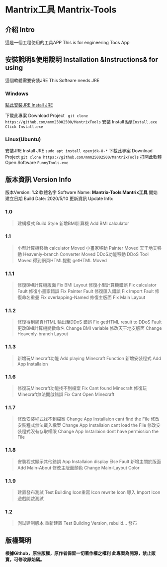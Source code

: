 # Mantrix工具 Mantrix-Tools
## 介紹 Intro
這是一個工程使用的工具APP This is for engineering Toos App 
## 安裝說明&使用說明 Installation &Instructions& for using
這個軟體需要安裝JRE  This Softeare needs JRE

### Windows
[點此安裝JRE Install JRE](https://www.java.com/zh_TW/)

下載此專案 Download Project
` git clone https://github.com/mmm25002500/MantrixTools`
安裝 Install
`點擊Install.exe` `Click Install.exe`
### Linux(Ubuntu)
安裝JRE Install JRE
`sudo apt install openjdk-8-*`
下載此專案 Download Project
` git clone https://github.com/mmm25002500/MantrixTools `
打開此軟體 Open Software
`FunnyTools.exe`
## 版本資訊 Version Info

版本Version: **1.2**
軟體名字 Software Name: **Mantrix-Tools Mantrix工具**
開始建立日期 Build Date: 2020/5/10
更新資訊 Update Info:
### 1.0
> 建構樣式 Build Style
> 新增BMI計算機 Add BMI calculator
### 1.1
> 小型計算機移動 calculator Moved
> 小畫家移動 Painter Moved
> 天干地支移動 Heavenly-branch Converter Moved
> DDoS功能移動 DDoS Tool Moved
> 得到網頁HTML提動 getHTML Moved
### 1.1.1
> 修復BMI計算機版面 Fix BMI Layout
> 修復小型計算機錯誤 Fix calculator Fault
> 修復小畫家錯誤 Fix Painter Fault
> 修復匯入錯誤 Fix Import Fault
> 修復命名重疊 Fix overlapping-Named
> 修復主版面 Fix Main Layout
### 1.1.2
> 修復得到網頁HTML 輸出至DDoS 錯誤 Fix getHTML result to DDoS Fault
> 更改BMI計算機變數命名 Change BMI variable
> 修改天干地支版面 Change Heavenly-branch Layout
### 1.1.3
> 新增玩Minecraft功能 Add playing Minecraft Function
> 新增安裝程式 Add App Installaion
### 1.1.6
> 修復玩Minecraft功能找不到檔案 Fix Cant found Minecraft
> 修復玩Minecraft無法開啟錯誤 Fix Cant Open Minecraft
### 1.1.7
> 修改安裝程式找不到檔案 Change App Installaion cant find the File
> 修改安裝程式無法載入檔案 Change App Installaion cant load the File
> 修改安裝程式沒有存取權限 Change App Installaion dont have permission the File
### 1.1.8
> 安裝程式顯示其他錯誤 App Installaion display Else Fault
> 新增主關於版面 Add Main-About
> 修改主版面顏色 Change Main-Layout Color
### 1.1.9
> 建置發布測試 Test Building
> Icon重寫 Icon rewrite
> Icon 導入 Import Icon
> 遊戲開啟測試
### 1.2
> 測試建制版本 重新建置 Test Building Version, rebuild...
> 發布


## 版權聲明
**根據Github，原生版權，原作者保留一切著作權之權利**
**此專案為開源，禁止販賣，可修改原始碼。**